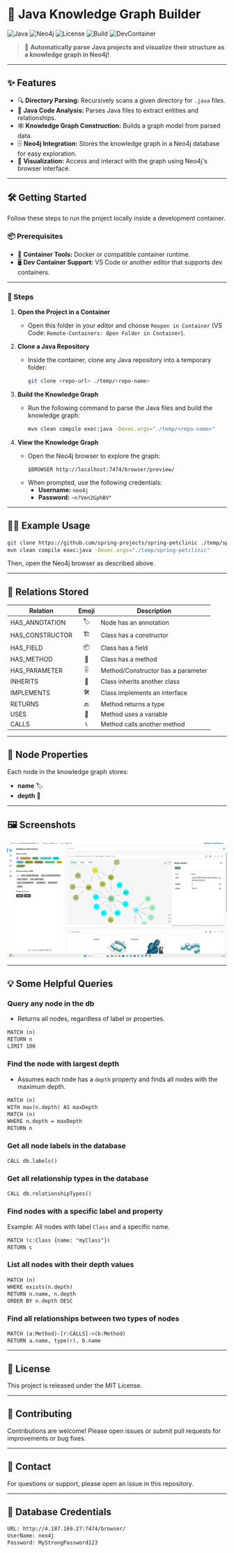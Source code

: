 # 🚀 Java Knowledge Graph Builder

![Java](https://img.shields.io/badge/Java-21%2B-blue?logo=java)
![Neo4j](https://img.shields.io/badge/Neo4j-5.x-brightgreen?logo=neo4j)
![License](https://img.shields.io/badge/License-MIT-yellow.svg)
![Build](https://img.shields.io/badge/Build-Passing-success?logo=maven)
![DevContainer](https://img.shields.io/badge/DevContainer-Ready-blueviolet?logo=docker)

> 🌟 **Automatically parse Java projects and visualize their structure as a knowledge graph in Neo4j!**

---

## ✨ Features

- 🔍 **Directory Parsing:** Recursively scans a given directory for `.java` files.
- 🧠 **Java Code Analysis:** Parses Java files to extract entities and relationships.
- 🕸️ **Knowledge Graph Construction:** Builds a graph model from parsed data.
- 🗄️ **Neo4j Integration:** Stores the knowledge graph in a Neo4j database for easy exploration.
- 👀 **Visualization:** Access and interact with the graph using Neo4j's browser interface.

---

## 🛠️ Getting Started

Follow these steps to run the project locally inside a development container.

### 📦 Prerequisites

- 🐳 **Container Tools:** Docker or compatible container runtime.
- 🖥️ **Dev Container Support:** VS Code or another editor that supports dev containers.

---

### 🚦 Steps

1. **Open the Project in a Container**

   - Open this folder in your editor and choose `Reopen in Container` (VS Code: `Remote-Containers: Open Folder in Container`).

2. **Clone a Java Repository**

   - Inside the container, clone any Java repository into a temporary folder:
     ```bash
     git clone <repo-url> ./temp/<repo-name>
     ```

3. **Build the Knowledge Graph**

   - Run the following command to parse the Java files and build the knowledge graph:
     ```bash
     mvn clean compile exec:java -Dexec.args="./temp/<repo-name>"
     ```

4. **View the Knowledge Graph**

   - Open the Neo4j browser to explore the graph:
     ```
     $BROWSER http://localhost:7474/browser/preview/
     ```
   - When prompted, use the following credentials:
     - **Username:** `neo4j`
     - **Password:** `~n?Ven2GphBV"`

---

## 🧑‍💻 Example Usage

```bash
git clone https://github.com/spring-projects/spring-petclinic ./temp/spring-petclinic
mvn clean compile exec:java -Dexec.args="./temp/spring-petclinic"
```

Then, open the Neo4j browser as described above.

---

## 🔗 Relations Stored

| Relation        | Emoji | Description                        |
| --------------- | :---: | ---------------------------------- |
| HAS_ANNOTATION  |  🏷️   | Node has an annotation             |
| HAS_CONSTRUCTOR |  🏗️   | Class has a constructor            |
| HAS_FIELD       |  📦   | Class has a field                  |
| HAS_METHOD      |  🧩   | Class has a method                 |
| HAS_PARAMETER   |  🎚️   | Method/Constructor has a parameter |
| INHERITS        |  🧬   | Class inherits another class       |
| IMPLEMENTS      |  🛠️   | Class implements an interface      |
| RETURNS         |  🔙   | Method returns a type              |
| USES            |  🔗   | Method uses a variable             |
| CALLS           |  📞   | Method calls another method        |

---

## 📝 Node Properties

Each node in the knowledge graph stores:

- **name** 🏷️
- **depth** 📏

---

## 🖼️ Screenshots

![Database](docs/neo4j.png)

---

## 💡 Some Helpful Queries

### Query any node in the db

- Returns all nodes, regardless of label or properties.

```cypher
MATCH (n)
RETURN n
LIMIT 100
```

### Find the node with largest depth

- Assumes each node has a `depth` property and finds all nodes with the maximum depth.

```cypher
MATCH (n)
WITH max(n.depth) AS maxDepth
MATCH (n)
WHERE n.depth = maxDepth
RETURN n
```

### Get all node labels in the database

```
CALL db.labels()
```

### Get all relationship types in the database

```
CALL db.relationshipTypes()
```

### Find nodes with a specific label and property

Example: All nodes with label `Class` and a specific name.

```
MATCH (c:Class {name: "myClass"})
RETURN c
```

### List all nodes with their depth values

```
MATCH (n)
WHERE exists(n.depth)
RETURN n.name, n.depth
ORDER BY n.depth DESC
```

### Find all relationships between two types of nodes

```
MATCH (a:Method)-[r:CALLS]->(b:Method)
RETURN a.name, type(r), b.name
```

---

## 📄 License

This project is released under the MIT License.

---

## 🤝 Contributing

Contributions are welcome! Please open issues or submit pull requests for improvements or bug fixes.

---

## 💬 Contact

For questions or support, please open an issue in this repository.

---

## 🧪 Database Credentials

```
URL: http://4.187.169.27:7474/browser/
UserName: neo4j
Password: MyStrongPassword123
```
